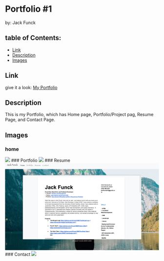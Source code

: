 # Portfolio #1
by: Jack Funck


## table of Contents:
 - [Link](#link)
 - [Description ](#desc)
 - [Images ](#img)

<a name="link"></a>
## Link
give it a look: <a href="https://jfunck1990.github.io/HW-2-Responsive-Portfolio/index.html" target="_blank"> My Portfolio</a>

<a name="desc"></a>
## Description

This is my Portfolio, which has Home page, Portfolio/Project pag, Resume Page, and Contact Page.

<a name="img"></a>

## Images

### home
<img src="assets/images/home.png">
### Portfolio
<img src="assets/images/port.png">
### Resume
<img src="assets/images/res.png">
### Contact
<img src="assets/images/con.png"




